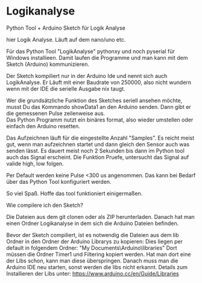 # Logikanalyse
Python Tool  + Arduino Sketch für Logik Analyse


hier Logik Analyse. Läuft auf dem nano/uno etc.

Für das Python Tool "LogikAnalyse"  pythonxy  und noch pyserial für Windows installieen.
Damit laufen die Programme und man kann mit dem Sketch (Arduino) kommunizieren.   

Der Sketch kompiliert nur in der Arduino Ide und nennt sich auch LogikAnalyse. Er Läuft mit einer Baudrate von 250000, also nicht wundern wenn mit der IDE die serielle Ausgabe nix taugt.  

Wer die grundsätzliche Funktion des Sketches seriell ansehen möchte, musst Du das Kommando showData1 an den Arduino senden. Dann gibt er die gemessenen Pulse zeilenweise aus.  
Das Python Programm nutzt ein binäres format, also wieder umstellen oder einfach den Arduino resetten.

Das Aufzeichnen läuft für die eingestellte Anzahl "Samples". Es reicht meist gut, wenn man aufzeichnen startet und dann gleich den Sensor auch was senden lässt.  Es dauert meist noch 2 Sekunden bis dann im Python tool auch das Signal erscheint. Die Funktion Pruefe, untersucht das Signal auf valide high, low folgen.  

Per Default werden keine Pulse <300 us angenommen. Das kann bei Bedarf über das Python Tool konfiguriert werden.   

So viel Spaß. Hoffe  das tool funktioniert einigermaßen.


Wie compilere ich den Sketch?

Die Dateien aus dem git clonen oder als ZIP herunterladen.
Danach hat man einen Ordner Logikanalyse in dem sich die Arduino Dateien befinden.

Bevor der Sketch compiliert, ist es notwendig die Dateien aus dem lib Ordner in den Ordner der Arduino Librarys zu kopieren:
Dies liegen per default in folgendem Ordner: "My Documents\Arduino\libraries\"
Dort müssen die Ordner Timer1 und Filtering kopiert werden. Hat man dort eine der Libs schon, kann man diese überspringen.
Danach muss man die Arduino IDE neu starten, sonst werden die libs nicht erkannt.
Details zum Installieren der Libs unter: https://www.arduino.cc/en/Guide/Libraries 

